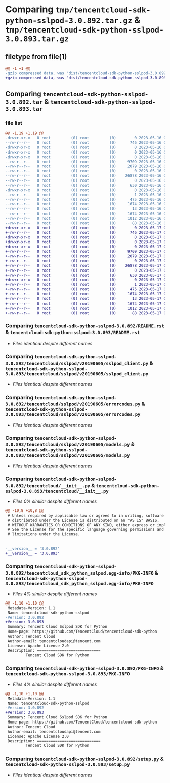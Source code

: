 # Comparing `tmp/tencentcloud-sdk-python-sslpod-3.0.892.tar.gz` & `tmp/tencentcloud-sdk-python-sslpod-3.0.893.tar.gz`

## filetype from file(1)

```diff
@@ -1 +1 @@
-gzip compressed data, was "dist/tencentcloud-sdk-python-sslpod-3.0.892.tar", last modified: Tue May 16 00:45:02 2023, max compression
+gzip compressed data, was "dist/tencentcloud-sdk-python-sslpod-3.0.893.tar", last modified: Wed May 17 03:39:37 2023, max compression
```

## Comparing `tencentcloud-sdk-python-sslpod-3.0.892.tar` & `tencentcloud-sdk-python-sslpod-3.0.893.tar`

### file list

```diff
@@ -1,19 +1,19 @@
-drwxr-xr-x   0 root         (0) root         (0)        0 2023-05-16 00:45:02.000000 tencentcloud-sdk-python-sslpod-3.0.892/
--rw-r--r--   0 root         (0) root         (0)      746 2023-05-16 00:45:02.000000 tencentcloud-sdk-python-sslpod-3.0.892/README.rst
-drwxr-xr-x   0 root         (0) root         (0)        0 2023-05-16 00:45:02.000000 tencentcloud-sdk-python-sslpod-3.0.892/tencentcloud/
-drwxr-xr-x   0 root         (0) root         (0)        0 2023-05-16 00:45:02.000000 tencentcloud-sdk-python-sslpod-3.0.892/tencentcloud/sslpod/
-drwxr-xr-x   0 root         (0) root         (0)        0 2023-05-16 00:45:02.000000 tencentcloud-sdk-python-sslpod-3.0.892/tencentcloud/sslpod/v20190605/
--rw-r--r--   0 root         (0) root         (0)     9709 2023-05-16 00:45:02.000000 tencentcloud-sdk-python-sslpod-3.0.892/tencentcloud/sslpod/v20190605/sslpod_client.py
--rw-r--r--   0 root         (0) root         (0)     2079 2023-05-16 00:45:02.000000 tencentcloud-sdk-python-sslpod-3.0.892/tencentcloud/sslpod/v20190605/errorcodes.py
--rw-r--r--   0 root         (0) root         (0)        0 2023-05-16 00:45:02.000000 tencentcloud-sdk-python-sslpod-3.0.892/tencentcloud/sslpod/v20190605/__init__.py
--rw-r--r--   0 root         (0) root         (0)    26878 2023-05-16 00:45:02.000000 tencentcloud-sdk-python-sslpod-3.0.892/tencentcloud/sslpod/v20190605/models.py
--rw-r--r--   0 root         (0) root         (0)        0 2023-05-16 00:45:02.000000 tencentcloud-sdk-python-sslpod-3.0.892/tencentcloud/sslpod/__init__.py
--rw-r--r--   0 root         (0) root         (0)      630 2023-05-16 00:45:02.000000 tencentcloud-sdk-python-sslpod-3.0.892/tencentcloud/__init__.py
-drwxr-xr-x   0 root         (0) root         (0)        0 2023-05-16 00:45:02.000000 tencentcloud-sdk-python-sslpod-3.0.892/tencentcloud_sdk_python_sslpod.egg-info/
--rw-r--r--   0 root         (0) root         (0)        1 2023-05-16 00:45:02.000000 tencentcloud-sdk-python-sslpod-3.0.892/tencentcloud_sdk_python_sslpod.egg-info/dependency_links.txt
--rw-r--r--   0 root         (0) root         (0)      475 2023-05-16 00:45:02.000000 tencentcloud-sdk-python-sslpod-3.0.892/tencentcloud_sdk_python_sslpod.egg-info/SOURCES.txt
--rw-r--r--   0 root         (0) root         (0)     1674 2023-05-16 00:45:02.000000 tencentcloud-sdk-python-sslpod-3.0.892/tencentcloud_sdk_python_sslpod.egg-info/PKG-INFO
--rw-r--r--   0 root         (0) root         (0)       13 2023-05-16 00:45:02.000000 tencentcloud-sdk-python-sslpod-3.0.892/tencentcloud_sdk_python_sslpod.egg-info/top_level.txt
--rw-r--r--   0 root         (0) root         (0)     1674 2023-05-16 00:45:02.000000 tencentcloud-sdk-python-sslpod-3.0.892/PKG-INFO
--rw-r--r--   0 root         (0) root         (0)     1012 2023-05-16 00:45:02.000000 tencentcloud-sdk-python-sslpod-3.0.892/setup.py
--rw-r--r--   0 root         (0) root         (0)       88 2023-05-16 00:45:02.000000 tencentcloud-sdk-python-sslpod-3.0.892/setup.cfg
+drwxr-xr-x   0 root         (0) root         (0)        0 2023-05-17 03:39:36.000000 tencentcloud-sdk-python-sslpod-3.0.893/
+-rw-r--r--   0 root         (0) root         (0)      746 2023-05-17 03:39:36.000000 tencentcloud-sdk-python-sslpod-3.0.893/README.rst
+drwxr-xr-x   0 root         (0) root         (0)        0 2023-05-17 03:39:36.000000 tencentcloud-sdk-python-sslpod-3.0.893/tencentcloud/
+drwxr-xr-x   0 root         (0) root         (0)        0 2023-05-17 03:39:36.000000 tencentcloud-sdk-python-sslpod-3.0.893/tencentcloud/sslpod/
+drwxr-xr-x   0 root         (0) root         (0)        0 2023-05-17 03:39:36.000000 tencentcloud-sdk-python-sslpod-3.0.893/tencentcloud/sslpod/v20190605/
+-rw-r--r--   0 root         (0) root         (0)     9709 2023-05-17 03:39:36.000000 tencentcloud-sdk-python-sslpod-3.0.893/tencentcloud/sslpod/v20190605/sslpod_client.py
+-rw-r--r--   0 root         (0) root         (0)     2079 2023-05-17 03:39:36.000000 tencentcloud-sdk-python-sslpod-3.0.893/tencentcloud/sslpod/v20190605/errorcodes.py
+-rw-r--r--   0 root         (0) root         (0)        0 2023-05-17 03:39:36.000000 tencentcloud-sdk-python-sslpod-3.0.893/tencentcloud/sslpod/v20190605/__init__.py
+-rw-r--r--   0 root         (0) root         (0)    26878 2023-05-17 03:39:36.000000 tencentcloud-sdk-python-sslpod-3.0.893/tencentcloud/sslpod/v20190605/models.py
+-rw-r--r--   0 root         (0) root         (0)        0 2023-05-17 03:39:36.000000 tencentcloud-sdk-python-sslpod-3.0.893/tencentcloud/sslpod/__init__.py
+-rw-r--r--   0 root         (0) root         (0)      630 2023-05-17 03:39:36.000000 tencentcloud-sdk-python-sslpod-3.0.893/tencentcloud/__init__.py
+drwxr-xr-x   0 root         (0) root         (0)        0 2023-05-17 03:39:36.000000 tencentcloud-sdk-python-sslpod-3.0.893/tencentcloud_sdk_python_sslpod.egg-info/
+-rw-r--r--   0 root         (0) root         (0)        1 2023-05-17 03:39:36.000000 tencentcloud-sdk-python-sslpod-3.0.893/tencentcloud_sdk_python_sslpod.egg-info/dependency_links.txt
+-rw-r--r--   0 root         (0) root         (0)      475 2023-05-17 03:39:36.000000 tencentcloud-sdk-python-sslpod-3.0.893/tencentcloud_sdk_python_sslpod.egg-info/SOURCES.txt
+-rw-r--r--   0 root         (0) root         (0)     1674 2023-05-17 03:39:36.000000 tencentcloud-sdk-python-sslpod-3.0.893/tencentcloud_sdk_python_sslpod.egg-info/PKG-INFO
+-rw-r--r--   0 root         (0) root         (0)       13 2023-05-17 03:39:36.000000 tencentcloud-sdk-python-sslpod-3.0.893/tencentcloud_sdk_python_sslpod.egg-info/top_level.txt
+-rw-r--r--   0 root         (0) root         (0)     1674 2023-05-17 03:39:36.000000 tencentcloud-sdk-python-sslpod-3.0.893/PKG-INFO
+-rw-r--r--   0 root         (0) root         (0)     1012 2023-05-17 03:39:36.000000 tencentcloud-sdk-python-sslpod-3.0.893/setup.py
+-rw-r--r--   0 root         (0) root         (0)       88 2023-05-17 03:39:36.000000 tencentcloud-sdk-python-sslpod-3.0.893/setup.cfg
```

### Comparing `tencentcloud-sdk-python-sslpod-3.0.892/README.rst` & `tencentcloud-sdk-python-sslpod-3.0.893/README.rst`

 * *Files identical despite different names*

### Comparing `tencentcloud-sdk-python-sslpod-3.0.892/tencentcloud/sslpod/v20190605/sslpod_client.py` & `tencentcloud-sdk-python-sslpod-3.0.893/tencentcloud/sslpod/v20190605/sslpod_client.py`

 * *Files identical despite different names*

### Comparing `tencentcloud-sdk-python-sslpod-3.0.892/tencentcloud/sslpod/v20190605/errorcodes.py` & `tencentcloud-sdk-python-sslpod-3.0.893/tencentcloud/sslpod/v20190605/errorcodes.py`

 * *Files identical despite different names*

### Comparing `tencentcloud-sdk-python-sslpod-3.0.892/tencentcloud/sslpod/v20190605/models.py` & `tencentcloud-sdk-python-sslpod-3.0.893/tencentcloud/sslpod/v20190605/models.py`

 * *Files identical despite different names*

### Comparing `tencentcloud-sdk-python-sslpod-3.0.892/tencentcloud/__init__.py` & `tencentcloud-sdk-python-sslpod-3.0.893/tencentcloud/__init__.py`

 * *Files 0% similar despite different names*

```diff
@@ -10,8 +10,8 @@
 # Unless required by applicable law or agreed to in writing, software
 # distributed under the License is distributed on an "AS IS" BASIS,
 # WITHOUT WARRANTIES OR CONDITIONS OF ANY KIND, either express or implied.
 # See the License for the specific language governing permissions and
 # limitations under the License.
 
 
-__version__ = '3.0.892'
+__version__ = '3.0.893'
```

### Comparing `tencentcloud-sdk-python-sslpod-3.0.892/tencentcloud_sdk_python_sslpod.egg-info/PKG-INFO` & `tencentcloud-sdk-python-sslpod-3.0.893/tencentcloud_sdk_python_sslpod.egg-info/PKG-INFO`

 * *Files 4% similar despite different names*

```diff
@@ -1,10 +1,10 @@
 Metadata-Version: 1.1
 Name: tencentcloud-sdk-python-sslpod
-Version: 3.0.892
+Version: 3.0.893
 Summary: Tencent Cloud Sslpod SDK for Python
 Home-page: https://github.com/TencentCloud/tencentcloud-sdk-python
 Author: Tencent Cloud
 Author-email: tencentcloudapi@tencent.com
 License: Apache License 2.0
 Description: ============================
         Tencent Cloud SDK for Python
```

### Comparing `tencentcloud-sdk-python-sslpod-3.0.892/PKG-INFO` & `tencentcloud-sdk-python-sslpod-3.0.893/PKG-INFO`

 * *Files 4% similar despite different names*

```diff
@@ -1,10 +1,10 @@
 Metadata-Version: 1.1
 Name: tencentcloud-sdk-python-sslpod
-Version: 3.0.892
+Version: 3.0.893
 Summary: Tencent Cloud Sslpod SDK for Python
 Home-page: https://github.com/TencentCloud/tencentcloud-sdk-python
 Author: Tencent Cloud
 Author-email: tencentcloudapi@tencent.com
 License: Apache License 2.0
 Description: ============================
         Tencent Cloud SDK for Python
```

### Comparing `tencentcloud-sdk-python-sslpod-3.0.892/setup.py` & `tencentcloud-sdk-python-sslpod-3.0.893/setup.py`

 * *Files identical despite different names*

